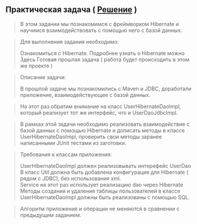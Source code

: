## Практическая задача ( [Решение]() )
>В этом задании мы познакомимся с фреймворком Hibernate и научимся взаимодействовать с помощью него с базой данных.

> Для выполнения задания необходимо:
>
>Ознакомиться с Hibernate. Подробнее узнать о Hibernate можно Здесь
Готовая прошлая задача ( работа будет происходить в этом же проекте )

>Описание задачи:
>
>В прошлой задаче мы познакомились с Maven и JDBC, доработали приложение, взаимодействующее 
с базой данных.

>На этот раз обратим внимание на класс UserHibernateDaoImpl, который реализует тот же 
интерфейс, что и UserDaoJdbcImpl.

>В рамках этой задачи необходимо реализовать взаимодействие с базой данных с помощью 
Hibernate и дописать методы в классе UserHibernateDaoImpl, проверить свои методы заранее написанными JUnit тестами из заготовки.

>Требования к классам приложения:
>
>UserHibernateDaoImpl должен реализовывать интерефейс UserDao    
В класс Util должна быть добавлена конфигурация для Hibernate ( рядом с JDBC), без использования xml.    
Service на этот раз использует реализацию dao через Hibernate  
Методы создания и удаления таблицы пользователей в классе UserHibernateDaoImpl должны быть реализованы с помощью SQL.  


>Алгоритм приложения и операции не меняются в сравнении с предыдущим заданием.
